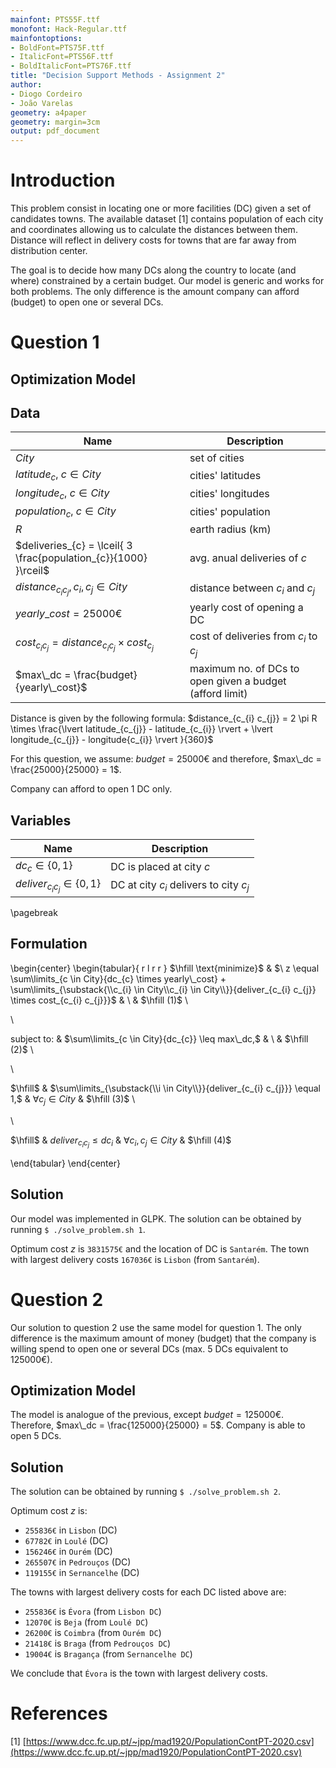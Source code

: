 ```yaml
---
mainfont: PTS55F.ttf
monofont: Hack-Regular.ttf
mainfontoptions:
- BoldFont=PTS75F.ttf
- ItalicFont=PTS56F.ttf
- BoldItalicFont=PTS76F.ttf
title: "Decision Support Methods - Assignment 2"
author:
- Diogo Cordeiro
- João Varelas
geometry: a4paper
geometry: margin=3cm
output: pdf_document
---
```


# Introduction

This problem consist in locating one or more facilities (DC) given a set of candidates towns.
The available dataset [1] contains population of each city and coordinates
allowing us to calculate the distances between them. Distance will reflect in delivery
costs for towns that are far away from distribution center.

The goal is to decide how many DCs along the country to locate (and where) 
constrained by a certain budget.
Our model is generic and works for both problems. The only difference is
the amount company can afford (budget) to open one or several DCs.

# Question 1

## Optimization Model

## Data

Name                                                               | Description
-------------------------------------------------------------------|-------------------------
$City$                                                             | set of cities
$latitude_{c}, \ c \in City$                                         | cities' latitudes
$longitude_{c}, \ c \in City$                                        | cities' longitudes
$population_{c}, \ c \in City$                                       | cities' population
$R$                                                                | earth radius (km)
$deliveries_{c} = \lceil{ 3 \frac{population_{c}}{1000} }\rceil$   | avg. anual deliveries of $c$ 
$distance_{c_{i} c_{j}}, c_{i},c_{j} \in City$                     | distance between $c_{i}$ and $c_{j}$
$yearly\_cost = 25000€$                                                     | yearly cost of opening a DC
$cost_{c_{i} c_{j}} = distance_{c_{i} c_{j}} \times cost_{c_{j}}$  | cost of deliveries from $c_{i}$ to $c_{j}$
$max\_dc = \frac{budget}{yearly\_cost}$                             | maximum no. of DCs to open given a budget (afford limit) 

Distance is given by the following formula:
$distance_{c_{i} c_{j}} =  2 \pi R \times \frac{\lvert latitude_{c_{j}} - latitude_{c_{i}} \rvert + \lvert longitude_{c_{j}} - longitude{c_{i}} \rvert }{360}$ 

For this question, we assume:
$budget = 25000€$
and therefore, $max\_dc = \frac{25000}{25000} = 1$.

Company can afford to open 1 DC only. 

## Variables

Name                                   | Description
---------------------------------------|-------------------------
$dc_{c} \in \{0,1\}$                   | DC is placed at city $c$ 
$deliver_{c_{i} c_{j}} \in \{0,1\}$    | DC at city $c_{i}$ delivers to city $c_{j}$

\pagebreak



## Formulation


\begin{center}
\begin{tabular}{ r l r r }
 $\hfill \text{minimize}$ & $\ z \equal \sum\limits_{c \in City}{dc_{c} \times yearly\_cost} + \sum\limits_{\substack{\\c_{i} \in City\\c_{i} \in City\\}}{deliver_{c_{i} c_{j}} \times cost_{c_{i} c_{j}}}$ & \ & $\hfill (1)$ \\
 
 \\
 
 $\text{subject to:}$ & $\sum\limits_{c \in City}{dc_{c}} \leq max\_dc,$ & \ & $\hfill (2)$ \\
 
 \\
 
 $\hfill$ & $\sum\limits_{\substack{\\i \in City\\}}{deliver_{c_{i} c_{j}}} \equal 1,$ & $\forall c_{j} \in City$ & $\hfill (3)$ \\
 
 \\
 
 $\hfill$ & $deliver_{c_{i} c_{j}} \leq dc_{i}$ & $\forall c_{i},c_{j} \in City$ & $\hfill (4)$ 
 
\end{tabular}
\end{center}



## Solution

Our model was implemented in GLPK. The solution can be obtained by running `$ ./solve_problem.sh 1`. 

Optimum cost $z$ is `3831575€` and the location of DC is `Santarém`.
The town with largest delivery costs `167036€` is `Lisbon` (from `Santarém`).


# Question 2

Our solution to question 2 use the same model for question 1. 
The only difference is the maximum amount of money (budget) that the company
is willing spend to open one or several DCs (max. 5 DCs equivalent to 125000€).

## Optimization Model

The model is analogue of the previous, except $budget = 125000€$. Therefore, $max\_dc = \frac{125000}{25000} = 5$.
Company is able to open 5 DCs.

## Solution

The solution can be obtained by running `$ ./solve_problem.sh 2`. 

Optimum cost $z$ is:

- `255836€` in `Lisbon` (DC)
- `67782€` in `Loulé` (DC)
- `156246€` in `Ourém` (DC)
- `265507€` in `Pedrouços` (DC)
- `119155€` in `Sernancelhe` (DC)

The towns with largest delivery costs for each DC listed above are:

- `255836€` is `Évora` (from `Lisbon DC`)
- `12070€` is `Beja` (from `Loulé DC`)
- `26200€` is `Coimbra` (from `Ourém DC`)
- `21418€` is `Braga` (from `Pedrouços DC`)
- `19004€` is `Bragança` (from `Sernancelhe DC`)

We conclude that `Évora` is the town with largest delivery costs.


# References

[1] [https://www.dcc.fc.up.pt/~jpp/mad1920/PopulationContPT-2020.csv](https://www.dcc.fc.up.pt/~jpp/mad1920/PopulationContPT-2020.csv)
